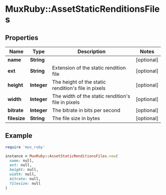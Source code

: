 # MuxRuby::AssetStaticRenditionsFiles

## Properties

| Name | Type | Description | Notes |
| ---- | ---- | ----------- | ----- |
| **name** | **String** |  | [optional] |
| **ext** | **String** | Extension of the static rendition file | [optional] |
| **height** | **Integer** | The height of the static rendition&#39;s file in pixels | [optional] |
| **width** | **Integer** | The width of the static rendition&#39;s file in pixels | [optional] |
| **bitrate** | **Integer** | The bitrate in bits per second | [optional] |
| **filesize** | **String** | The file size in bytes | [optional] |

## Example

```ruby
require 'mux_ruby'

instance = MuxRuby::AssetStaticRenditionsFiles.new(
  name: null,
  ext: null,
  height: null,
  width: null,
  bitrate: null,
  filesize: null
)
```

